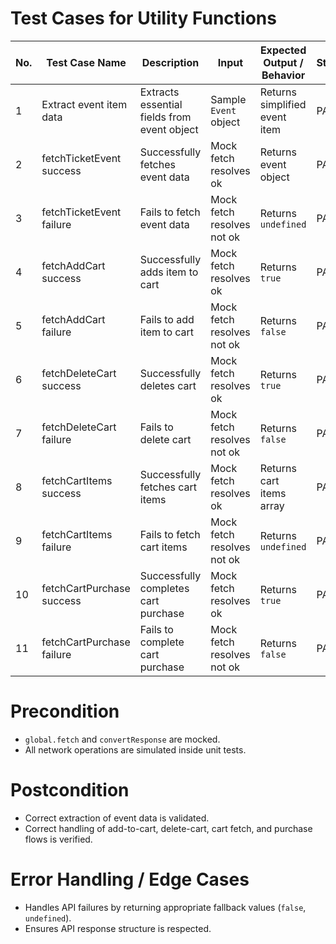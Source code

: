 # Test Cases for Utility Functions

| No. | Test Case Name | Description | Input | Expected Output / Behavior | Status |
|-----|----------------|-------------|-------|----------------------------|--------|
| 1  | Extract event item data | Extracts essential fields from event object | Sample `Event` object | Returns simplified event item | PASS |
| 2  | fetchTicketEvent success | Successfully fetches event data | Mock fetch resolves ok | Returns event object | PASS |
| 3  | fetchTicketEvent failure | Fails to fetch event data | Mock fetch resolves not ok | Returns `undefined` | PASS |
| 4  | fetchAddCart success | Successfully adds item to cart | Mock fetch resolves ok | Returns `true` | PASS |
| 5  | fetchAddCart failure | Fails to add item to cart | Mock fetch resolves not ok | Returns `false` | PASS |
| 6  | fetchDeleteCart success | Successfully deletes cart | Mock fetch resolves ok | Returns `true` | PASS |
| 7  | fetchDeleteCart failure | Fails to delete cart | Mock fetch resolves not ok | Returns `false` | PASS |
| 8  | fetchCartItems success | Successfully fetches cart items | Mock fetch resolves ok | Returns cart items array | PASS |
| 9  | fetchCartItems failure | Fails to fetch cart items | Mock fetch resolves not ok | Returns `undefined` | PASS |
| 10 | fetchCartPurchase success | Successfully completes cart purchase | Mock fetch resolves ok | Returns `true` | PASS |
| 11 | fetchCartPurchase failure | Fails to complete cart purchase | Mock fetch resolves not ok | Returns `false` | PASS |

# Precondition
- `global.fetch` and `convertResponse` are mocked.
- All network operations are simulated inside unit tests.

# Postcondition
- Correct extraction of event data is validated.
- Correct handling of add-to-cart, delete-cart, cart fetch, and purchase flows is verified.

# Error Handling / Edge Cases
- Handles API failures by returning appropriate fallback values (`false`, `undefined`).
- Ensures API response structure is respected.
